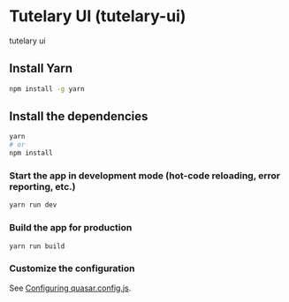 # Tutelary UI (tutelary-ui)

tutelary ui

## Install Yarn

```bash
npm install -g yarn
```

## Install the dependencies
```bash
yarn
# or
npm install
```

### Start the app in development mode (hot-code reloading, error reporting, etc.)
```bash
yarn run dev
```



### Build the app for production
```bash
yarn run build
```

### Customize the configuration
See [Configuring quasar.config.js](https://v2.quasar.dev/quasar-cli-vite/quasar-config-js).
